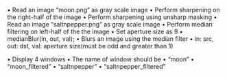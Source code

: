 • Read an image “moon.png” as gray scale image
• Perform sharpening on the right-half of the image • Perform sharpening using unsharp masking
• Read an image “saltnpepper.png” as gray scale image
• Perform median filtering on left-half of the the image
• Set aperture size as 9
• medianBlur(in, out, val);
• Blurs an image using the median filter
• in: src, out: dst, val: aperture size(must be odd and greater than 1)

• Display 4 windows
• The name of window should be • “moon”
• “moon_filtered”
• “saltnpepper”
• “saltnpepper_filtered”
